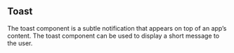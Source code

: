 ## Toast

The toast component is a subtle notification that appears on top of an app’s content. The toast component can be used to display a short message to the user.